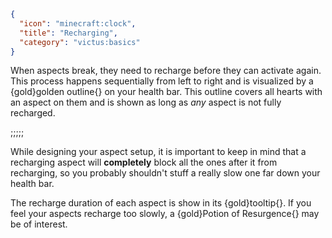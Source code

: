 ```json
{
  "icon": "minecraft:clock",
  "title": "Recharging",
  "category": "victus:basics"
}
```

When aspects break, they need to recharge before they can activate again. This process happens sequentially from left to
right and is visualized by a {gold}golden outline{} on your health bar. This outline covers all hearts with an aspect on
them and is shown as long as *any* aspect is not fully recharged.

;;;;;

While designing your aspect setup, it is important to keep in mind that a recharging aspect will **completely** block
all the ones after it from recharging, so you probably shouldn't stuff a really slow one far down your health bar.


The recharge duration of each aspect is show in its {gold}tooltip{}. If you feel your aspects recharge too slowly, a
{gold}Potion of Resurgence{} may be of interest.